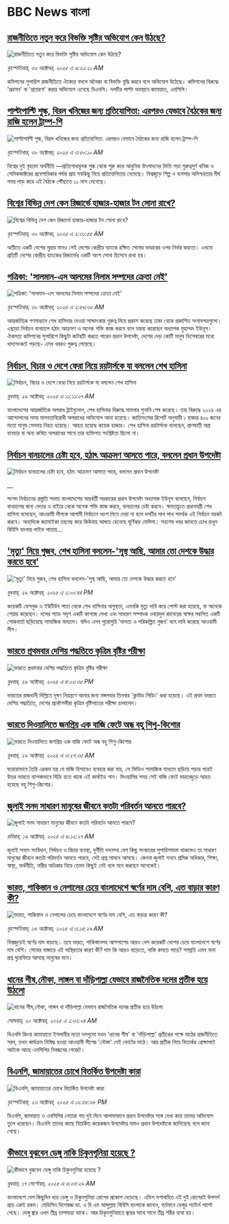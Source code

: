 # BBC News বাংলা## [রাজনীতিতে নতুন করে বিভক্তি সৃষ্টির অভিযোগ কেন উঠছে?](https://www.bbc.com/bengali/articles/c803gezl1m5o?at_medium=RSS&at_campaign=rss?at_campaign=githubrss)![রাজনীতিতে নতুন করে বিভক্তি সৃষ্টির অভিযোগ কেন উঠছে?](https://ichef.bbci.co.uk/ace/ws/240/cpsprodpb/c7ce/live/38fc2d60-b54f-11f0-acf5-37e2db9c0e5c.jpg)_বৃহস্পতিবার, ৩০ অক্টোবর, ২০২৫ এ ৬:২০:২১ AM_কমিশনের সুপারিশ রাজনীতিতে ঐক্যের বদলে অনৈক্য বা বিভক্তি বৃদ্ধি করবে বলে অভিযোগ উঠেছে। কমিশনের বিরুদ্ধে 'প্রহসন' বা 'প্রতারণা' করার অভিযোগ এনেছে  বিএনপি। দলটির পাল্টা অবস্থানে জামায়াত, এনসিপি।## [পাল্টাপাল্টি শুল্ক, বিরল খনিজের জন্য প্রতিযোগিতা: এরপরও যেভাবে বৈঠকের জন্য রাজি হলেন ট্রাম্প-শি](https://www.bbc.com/bengali/articles/cy4prnzx2x3o?at_medium=RSS&at_campaign=rss?at_campaign=githubrss)![পাল্টাপাল্টি শুল্ক, বিরল খনিজের জন্য প্রতিযোগিতা: এরপরও যেভাবে বৈঠকের জন্য রাজি হলেন ট্রাম্প-শি](https://ichef.bbci.co.uk/ace/ws/240/cpsprodpb/15ad/live/2925c8e0-b53d-11f0-aa13-0b0479f6f42a.jpg)_বৃহস্পতিবার, ৩০ অক্টোবর, ২০২৫ এ ৩:৫০:১০ AM_বিশ্বের দুই বৃহত্তম অর্থনীতি —প্রতিশোধমূলক শুল্ক থেকে শুরু করে আধুনিক উৎপাদনের ভিত্তি গড়া গুরুত্বপূর্ণ খনিজ ও সেমিকন্ডাক্টরের প্রবেশাধিকার পর্যন্ত প্রায় সবকিছু নিয়ে প্রতিযোগিতায় নেমেছে। বিশ্বজুড়ে শিল্প ও ব্যবসার অনিশ্চয়তার দীর্ঘ সময় পাড় করে এই বৈঠকে পৌঁছাতে ১০ মাস লেগেছে।## [বিশ্বের বিভিন্ন দেশ কেন রিজার্ভে হাজার-হাজার টন সোনা রাখে?](https://www.bbc.com/bengali/articles/c3epz2151vgo?at_medium=RSS&at_campaign=rss?at_campaign=githubrss)![বিশ্বের বিভিন্ন দেশ কেন রিজার্ভে হাজার-হাজার টন সোনা রাখে?](https://ichef.bbci.co.uk/ace/ws/240/cpsprodpb/b249/live/fec1c670-b53d-11f0-81e0-a1828a7b4122.jpg)_বৃহস্পতিবার, ৩০ অক্টোবর, ২০২৫ এ ২:৩১:৫৫ AM_অতীতে একটি দেশের মুদ্রার মানও সেই দেশের কেন্দ্রীয় ব্যাংকে রক্ষিত সোনার ভাণ্ডারের ওপর নির্ভর করতো। এখনো প্রতিটি দেশের কেন্দ্রীয় ব্যাংকের রিজার্ভের একটি অংশ সোনা হিসেবে রাখা হয়।## [পত্রিকা: 'সালমান-এস আলমের নিলাম সম্পদের ক্রেতা নেই'](https://www.bbc.com/bengali/articles/c20evnv9l75o?at_medium=RSS&at_campaign=rss?at_campaign=githubrss)![পত্রিকা: 'সালমান-এস আলমের নিলাম সম্পদের ক্রেতা নেই'](https://ichef.bbci.co.uk/ace/ws/240/cpsprodpb/5d96/live/9bf3fd60-b538-11f0-8e27-6729950a59f0.jpg)_বৃহস্পতিবার, ৩০ অক্টোবর, ২০২৫ এ ২:৫৬:৩০ AM_আন্তর্জাতিক গণমাধ্যমে শেখ হাসিনার দেওয়া সাক্ষাৎকার গুরুত্ব দিয়ে প্রকাশ করেছে ঢাকা থেকে প্রকাশিত সংবাদপত্রগুলো। এছাড়া নির্বাচন বানচালে হঠাৎ আক্রমণ ও অনেক শক্তি কাজ করবে বলে মন্তব্য করেছেন অধ্যাপক  মুহাম্মদ ইউনূস। ঐকমত্য কমিশনের সুপারিশে কিছুটা কাটছাঁট করতে পারেন প্রধান উপদেষ্টা, দেশের দেড় কোটি মানুষ ডিসেম্বরের মধ্যে খাদ্যসংকটে পড়ছে- এসব খবরও গুরুত্ব পেয়েছে।## [নির্বাচন, বিচার ও দেশে ফেরা নিয়ে রয়টার্সকে যা বললেন শেখ হাসিনা](https://www.bbc.com/bengali/articles/c5yde7jne6qo?at_medium=RSS&at_campaign=rss?at_campaign=githubrss)![নির্বাচন, বিচার ও দেশে ফেরা নিয়ে রয়টার্সকে যা বললেন শেখ হাসিনা](https://ichef.bbci.co.uk/ace/ws/240/cpsprodpb/7ef9/live/01030220-b4b5-11f0-ba75-093eca1ac29b.jpg)_বুধবার, ২৯ অক্টোবর, ২০২৫ এ ১১:১১:০৭ AM_বাংলাদেশের আন্তর্জাতিক অপরাধ ট্রাইব্যুনাল, শেখ হাসিনার বিরুদ্ধে মামলার শুনানি শেষ করেছে। তার বিরুদ্ধে ২০২৪ এর আন্দোলনের সময় মানবতাবিরোধী অপরাধের অভিযোগ আনা হয়েছে।  জাতিসংঘের রিপোর্ট অনুযায়ী ১ হাজার ৪০০ জনের মতো মানুষ সেসময় নিহত হয়েছে। আহত হয়েছে কয়েক হাজার। শেখ হাসিনা রয়টার্সকে বলেছেন, প্রাণঘাতী অস্ত্র ব্যবহার বা অন্য কথিত অপরাধের সাথে তার ব্যক্তিগত সংশ্লিষ্টতা ছিলো না।## [নির্বাচন বানচালের চেষ্টা হবে, হঠাৎ আক্রমণ আসতে পারে, বললেন প্রধান উপদেষ্টা](https://www.bbc.co.uk/bengali/live/cgr49ldkkwgt?at_medium=RSS&at_campaign=rss?at_campaign=githubrss)![নির্বাচন বানচালের চেষ্টা হবে, হঠাৎ আক্রমণ আসতে পারে, বললেন প্রধান উপদেষ্টা](https://ichef.bbci.co.uk/ace/standard/240/cpsprodpb/483c/live/2b661830-b4ca-11f0-b2a1-6f537f66f9aa.jpg)__সংসদ নির্বাচনের প্রস্তুতি সভায় বাংলাদেশের অন্তর্বর্তী সরকারের প্রধান উপদেষ্টা অধ্যাপক ইউনূস বলেছেন, নির্বাচন বানচালের জন্য ভেতর ও বাইরে থেকে অনেক শক্তি কাজ করবে, বানচালের চেষ্টা করবে। ক্ষমতাচ্যুত প্রধানমন্ত্রী শেখ হাসিনা বলেছেন, আওয়ামী লীগকে আগামী নির্বাচনে অংশ নিতে দেয়া না হলে দলটির লাখ লাখ সমর্থক এই নির্বাচন বয়কট করবে। অন্যদিকে জ্যামাইকা তছনছ করে কিউবায় আঘাত হেনেছে ঘূর্ণিঝড় মেলিসা। সবশেষ খবর জানতে চোখ রাখুন বিবিসি বাংলার লাইভ পাতায়...## ['মৃত্যু' নিয়ে গুজব, শেখ হাসিনা বললেন-'সুস্থ আছি, আমার তো দেশকে উদ্ধার করতে হবে'](https://www.bbc.com/bengali/articles/cj6nygnpn62o?at_medium=RSS&at_campaign=rss?at_campaign=githubrss)!['মৃত্যু' নিয়ে গুজব, শেখ হাসিনা বললেন-'সুস্থ আছি, আমার তো দেশকে উদ্ধার করতে হবে'](https://ichef.bbci.co.uk/ace/ws/240/cpsprodpb/a277/live/43b1d840-b4be-11f0-aa13-0b0479f6f42a.jpg)_বুধবার, ২৯ অক্টোবর, ২০২৫ এ ২:০০:৪৪ PM_কয়েকটি ফেসবুক ও ইউটিউব পাতা থেকে শেখ হাসিনার অসুস্থতা, এমনকি মৃত্যু দাবি করে পোস্ট করা হয়েছে, যা অনেকে শেয়ার করেছেন। দলের প্যাড সদৃশ একটি কাগজে লেখা এবং সাধারণ সম্পাদক ওবায়দুল কাদেরের স্বাক্ষর সম্বলিত একটি শোকবার্তা ছড়িয়েছে সামাজিক মাধ্যমে। যদিও এসব পুরোপুরি 'অসত্য ও পরিকল্পিত গুজব' বলে দাবি করেছে আওয়ামী লীগ।## [ভারতে প্রথমবার দেশিয় পদ্ধতিতে কৃত্রিম বৃষ্টির পরীক্ষা](https://www.bbc.com/bengali/articles/c6250e9215go?at_medium=RSS&at_campaign=rss?at_campaign=githubrss)![ভারতে প্রথমবার দেশিয় পদ্ধতিতে কৃত্রিম বৃষ্টির পরীক্ষা](https://ichef.bbci.co.uk/ace/ws/240/cpsprodpb/0aeb/live/e3ac7e00-b4b8-11f0-aa13-0b0479f6f42a.jpg)_বুধবার, ২৯ অক্টোবর, ২০২৫ এ ৪:০২:৩৫ PM_ভারতের রাজধানী দিল্লিতে দূষণ নিয়ন্ত্রণে আনার জন্য মঙ্গলবার তিনবার 'ক্লাউড সিডিং' করা হয়েছে। এই প্রথম ভারতে দেশিয় পদ্ধতিতে, দেশের প্রকৌশলীরা কৃত্রিম বৃষ্টিপাতের পরীক্ষা চালালেন।## [ভারতে দিওয়ালিতে জনপ্রিয় এক বাজি ফেটে  অন্ধ বহু শিশু-কিশোর](https://www.bbc.com/bengali/articles/c93d9peexqzo?at_medium=RSS&at_campaign=rss?at_campaign=githubrss)![ভারতে দিওয়ালিতে জনপ্রিয় এক বাজি ফেটে  অন্ধ বহু শিশু-কিশোর](https://ichef.bbci.co.uk/ace/ws/240/cpsprodpb/d5b6/live/de816920-b3de-11f0-b2a1-6f537f66f9aa.jpg)_বুধবার, ২৯ অক্টোবর, ২০২৫ এ ৩:২৭:৩৫ AM_ঘরোয়াভাবে তৈরি এরকম যন্ত্র যে বাজি হিসাবেও ব্যবহার করা যায়, সে ভিডিও সামাজিক মাধ্যমে ছড়িয়ে পড়ার পরেই উত্তর ভারতে ব্যাপকভাবে বিক্রি হতে থাকে এই কার্বাইড গান। দিওয়ালির সময় সেই বাজি ফেটে ভারতজুড়ে আহত হয়েছে বহু শিশু-কিশোর।## [জুলাই সনদ সাধারণ মানুষের জীবনে কতটা পরিবর্তন আনতে পারবে?](https://www.bbc.com/bengali/articles/c751w4k6q12o?at_medium=RSS&at_campaign=rss?at_campaign=githubrss)![জুলাই সনদ সাধারণ মানুষের জীবনে কতটা পরিবর্তন আনতে পারবে?](https://ichef.bbci.co.uk/ace/ws/240/cpsprodpb/fe81/live/806715a0-ac3c-11f0-aa13-0b0479f6f42a.jpg)_রবিবার, ১৯ অক্টোবর, ২০২৫ এ ৬:১২:২৭ AM_জুলাই সনদে সংবিধান, নির্বাচন ও বিচার ব্যবস্থা, দুর্নীতি দমনসহ বেশ কিছু সংস্কারের সুপারিশমালা থাকলেও তা সাধারণ মানুষের জীবনে কতটা পরিবর্তন আনতে পারবে, সেই প্রশ্ন সামনে আসছে। কেননা জুলাই সনদে শ্রমিক অধিকার, শিক্ষা, স্বাস্থ্য, অর্থনীতি, নারীর অধিকার নিয়ে তেমন কিছুই নেই বলে মনে করছেন অনেকেই।## [ভারত, পাকিস্তান ও নেপালের চেয়ে বাংলাদেশে স্বর্ণের দাম বেশি, এত বাড়ার কারণ কী?](https://www.bbc.com/bengali/articles/c231kzd1xk3o?at_medium=RSS&at_campaign=rss?at_campaign=githubrss)![ভারত, পাকিস্তান ও নেপালের চেয়ে বাংলাদেশে স্বর্ণের দাম বেশি, এত বাড়ার কারণ কী?](https://ichef.bbci.co.uk/ace/ws/240/cpsprodpb/0255/live/eef19d40-a9d7-11f0-b142-c350b61cfbce.jpg)_বৃহস্পতিবার, ১৬ অক্টোবর, ২০২৫ এ ৩:১৫:২৯ AM_বিশ্বজুড়েই স্বর্ণের দাম বাড়ছে। তবে ভারত, পাকিস্তানসহ আশপাশের আরও বেশ কয়েকটি দেশের চেয়ে বাংলাদেশে স্বর্ণের দাম বেশি। সোনার বাজারে এই অস্থিরতার কারণ কী? দাম কি আরও বাড়েতে, নাকি কমতে পারে? সম্প্রতি এমন নানা প্রশ্ন ঘুরেফিরে আসছে মানুষের মনে।## [ধানের শীষ,নৌকা, লাঙ্গল বা দাঁড়িপাল্লা যেভাবে রাজনৈতিক দলের প্রতীক হয়ে উঠলো](https://www.bbc.com/bengali/articles/czdr1gn0redo?at_medium=RSS&at_campaign=rss?at_campaign=githubrss)![ধানের শীষ,নৌকা, লাঙ্গল বা দাঁড়িপাল্লা যেভাবে রাজনৈতিক দলের প্রতীক হয়ে উঠলো](https://ichef.bbci.co.uk/ace/ws/240/cpsprodpb/b002/live/90668e20-a9aa-11f0-928c-71dbb8619e94.jpg)_সোমবার, ২০ অক্টোবর, ২০২৫ এ ১:৩২:০৪ AM_বিএনপি কিংবা জামায়াতে ইসলামীর মতো দলগুলো যখন 'ধানের শীষ' বা 'দাঁড়িপাল্লা' প্রতীকের  পক্ষে মাঠের রাজনীতিতে সরব, তখন কার্যক্রম নিষিদ্ধ হওয়া আওয়ামী লীগের 'নৌকা' নেই ভোটের মাঠে। আর প্রতীক নিয়ে বিতর্কের প্রেক্ষাপটে আটকে আছে এনসিপির নিবন্ধনের গেজেট।## [বিএনপি, জামায়াতের চোখে বিতর্কিত উপদেষ্টা কারা](https://www.bbc.com/bengali/articles/c2emwre0rgwo?at_medium=RSS&at_campaign=rss?at_campaign=githubrss)![বিএনপি, জামায়াতের চোখে বিতর্কিত উপদেষ্টা কারা](https://ichef.bbci.co.uk/ace/ws/240/cpsprodpb/028c/live/7f2b96d0-b00a-11f0-b2a1-6f537f66f9aa.jpg)_বৃহস্পতিবার, ২৩ অক্টোবর, ২০২৫ এ ১২:৫৫:৩৮ PM_বিএনপি, জামায়াত ও এনসিপির নেতারা গত দুই দিনে আলাদাভাবে প্রধান উপদেষ্টার সঙ্গে দেখা করে তাদের অভিযোগ তুলে ধরেছেন। বিএনপি তাদের কাছে বিতর্কিত কয়েকজন উপদেষ্টার নামও প্রধান উপদেষ্টাকে জানিয়েছে বলে জানা গেছে।## [কীভাবে বুঝবেন ডেঙ্গু নাকি চিকুনগুনিয়া হয়েছে ?](https://www.bbc.com/bengali/articles/cwynvwgxv77o?at_medium=RSS&at_campaign=rss?at_campaign=githubrss)![কীভাবে বুঝবেন ডেঙ্গু নাকি চিকুনগুনিয়া হয়েছে ?](https://ichef.bbci.co.uk/ace/ws/240/cpsprodpb/1351/live/7e4cce80-938d-11f0-9cf6-cbf3e73ce2b9.jpg)_বুধবার, ১৭ সেপ্টেম্বর, ২০২৫ এ ৬:০৩:২৯ AM_বাংলাদেশে বেশ কিছুদিন ধরে ডেঙ্গু ও চিকুনগুনিয়া রোগের প্রকোপ বেড়েছে। এডিস মশাবাহিত এই দুই রোগেরই উপসর্গ প্রায় একই রকম। মেডিসিন বিশেষজ্ঞ ডা. এ বি এম আব্দুল্লাহ বিবিসি বাংলাকে জানান, বর্তমানে ডেঙ্গুর প্যাটার্ন পাল্টে গেছে। ডেঙ্গু জ্বরে এখন তীব্র তাপমাত্রা থাকে। আর চিকুনগুনিয়াতে জ্বরের সাথে সাথে তীব্র শরীর ব্যথা হয়।